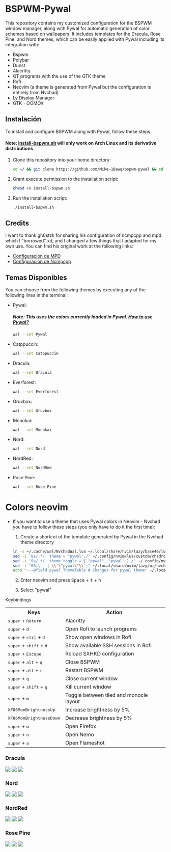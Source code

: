 # BSPWM-Pywal

This repository contains my customized configuration for the BSPWM window manager, along with Pywal for automatic generation of color schemes based on wallpapers. It includes templates for the Dracula, Rose Pine, and Nord themes, which can be easily applied with Pywal including its integration with:
- Bspwm
- Polybar
- Dunst
- Alacritty
- QT programs with the use of the GTK theme
- Rofi
- Neovim (a theme is generated from Pywal but the configuration is entirely from Nvchad)
- Ly Display Manager
- GTK - OOMOX

## Instalación

To install and configure BSPWM along with Pywal, follow these steps:
#### Note: [install-bspwm.sh](https://github.com/Mike-18awq/dotfiles/blob/main/install-bspwm.sh) will only work on Arch Linux and its derivative distributions 

1. Clone this repository into your home directory:

    ```bash
    cd ~/ && git clone https://github.com/Mike-18awq/bspwm-pywal && cd ~/bspwm-pywal
    ```

2. Grant execute permission to the installation script:

    ```bash
    chmod +x install-bspwm.sh
    ```

3. Run the installation script:

    ```bash
    ./install-bspwm.sh
    ```

## Credits

I want to thank gh0stzk for sharing his configuration of ncmpcpp and mpd which I "borrowed" xd, and I changed a few things that I adapted for my own use. You can find his original work at the following links:

- [Configuración de MPD](https://github.com/gh0stzk/dotfiles/tree/master/config/mpd)
- [Configuración de Ncmpcpp](https://github.com/gh0stzk/dotfiles/tree/master/config/ncmpcpp)

## Temas Disponibles

You can choose from the following themes by executing any of the following lines in the terminal:
- Pywal:
  ##### Note: This uses the colors currently loaded in Pywal. [How to use Pywal?](https://github.com/dylanaraps/pywal/wiki/Getting-Started)

  ```bash
  wal --set Pywal
  ```
  
- Catppuccin:

  ```bash
  wal --set Catppuccin
  ```

- Dracula:

  ```bash
  wal --set Dracula
  ```

- Everforest:

  ```bash
  wal --set Everforest
  ```

- Gruvbox:

  ```bash
  wal --set Gruvbox
  ```

- Monokai:

  ```bash
  wal --set Monokai
  ```

- Nord:

  ```bash
  wal --set Nord
  ```

- NordRed:

  ```bash
  wal --set NordRed
  ```

- Rose Pine:

  ```bash
  wal --set Rose-Pine
  ```

# Colors neovim
- If you want to use a theme that uses Pywal colors in Neovim - Nvchad you have to follow these steps (you only have to do it the first time):
  1. Create a shortcut of the template generated by Pywal in the Nvchad theme directory

    ```bash
    ln -s ~/.cache/wal/NvchadWal.lua ~/.local/share/nvim/lazy/base46/lua/base46/themes/pywal.lua
    sed -i '8s/.*/  theme = "pywal",/' ~/.config/nvim/lua/custom/chadrc.lua
    sed -i '9s/.*/  theme_toggle = { "pywal", "pywal" },/' ~/.config/nvim/lua/custom/chadrc.lua
    sed -i "66i\---| \\'\"pywal\"\\';" ~/.local/share/nvim/lazy/ui/nvchad_types/themes.lua
    echo "---@field pywal ThemeTable # Changes for pywal theme" ~/.local/share/nvim/lazy/ui/nvchad_types/themes.lua
    ```
    
  2. Enter neovim and press
             <td><kbd>Space</kbd> + <kbd>t</kbd> + <kbd>h</kbd></td>
             
  2. Select "pywal"
    
Keybindings
<table>
  <tr>
    <th>Keys</th>
    <th>Action</th>
  </tr>
  <tr>
    <td><kbd>super</kbd> + <kbd>Return</kbd></td>
    <td>Alacritty</td>
  </tr>
  <tr>
    <td><kbd>super</kbd> + <kbd>d</kbd></td>
    <td>Open Rofi to launch programs</td>
  </tr>
  <tr>
    <td><kbd>super</kbd> + <kbd>ctrl</kbd> + <kbd>d</kbd></td>
    <td>Show open windows in Rofi</td>
  </tr>
  <tr>
    <td><kbd>super</kbd> + <kbd>shift</kbd> + <kbd>d</kbd></td>
    <td>Show available SSH sessions in Rofi</td>
  </tr>
  <tr>
    <td><kbd>super</kbd> + <kbd>Escape</kbd></td>
    <td>Reload SXHKD configuration</td>
  </tr>
  <tr>
    <td><kbd>super</kbd> + <kbd>alt</kbd> + <kbd>q</kbd></td>
    <td>Close BSPWM</td>
  </tr>
  <tr>
    <td><kbd>super</kbd> + <kbd>alt</kbd> + <kbd>r</kbd></td>
    <td>Restart BSPWM</td>
  </tr>
  <tr>
    <td><kbd>super</kbd> + <kbd>q</kbd></td>
    <td>Close current window</td>
  </tr>
  <tr>
    <td><kbd>super</kbd> + <kbd>shift</kbd> + <kbd>q</kbd></td>
    <td>Kill current window</td>
  </tr>
  <tr>
    <td><kbd>super</kbd> + <kbd>m</kbd></td>
    <td>Toggle between tiled and monocle layout</td>
  </tr>
  <tr>
    <td><kbd>XF86MonBrightnessUp</kbd></td>
    <td>Increase brightness by 5%</td>
  </tr>
  <tr>
    <td><kbd>XF86MonBrightnessDown</kbd></td>
    <td>Decrease brightness by 5%</td>
  </tr>
  <tr>
    <td><kbd>super</kbd> + <kbd>w</kbd></td>
    <td>Open Firefox</td>
  </tr>
  <tr>
    <td><kbd>super</kbd> + <kbd>n</kbd></td>
    <td>Open Nemo</td>
  </tr>
  <tr>
    <td><kbd>super</kbd> + <kbd>a</kbd></td>
    <td>Open Flameshot</td>
  </tr>
</table>


### Dracula
![](https://github.com/Mike-18awq/dotfiles/blob/main/Dracula1.png)
![](https://github.com/Mike-18awq/dotfiles/blob/main/Dracula2.png)
![](https://github.com/Mike-18awq/dotfiles/blob/main/Dracula3.png)

### Nord
![](https://github.com/Mike-18awq/dotfiles/blob/main/Nord1.png)
![](https://github.com/Mike-18awq/dotfiles/blob/main/Nord2.png)
![](https://github.com/Mike-18awq/dotfiles/blob/main/Nord3.png)

### NordRed
![](https://github.com/Mike-18awq/dotfiles/blob/main/NordRed1.png)
![](https://github.com/Mike-18awq/dotfiles/blob/main/NordRed2.png)
![](https://github.com/Mike-18awq/dotfiles/blob/main/NordRed3.png)

### Rose Pine
![](https://github.com/Mike-18awq/dotfiles/blob/main/RosePine1.png)
![](https://github.com/Mike-18awq/dotfiles/blob/main/RosePine2.png)
![](https://github.com/Mike-18awq/dotfiles/blob/main/RosePine3.png)
